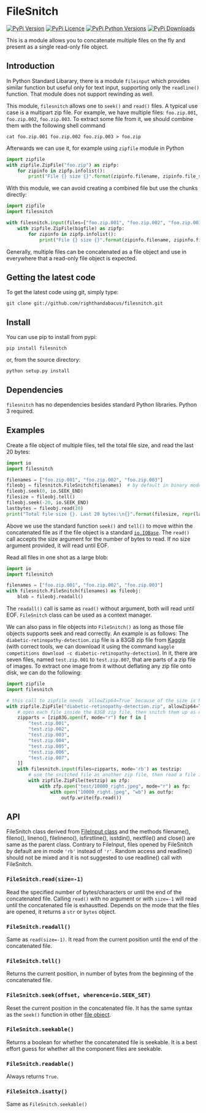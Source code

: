 # FileSnitch

[![PyPi Version](https://img.shields.io/pypi/v/filesnitch.svg)](https://pypi.python.org/pypi/filesnitch/)
[![PyPi Licence](https://img.shields.io/pypi/l/filesnitch.svg)](https://pypi.python.org/pypi/filesnitch/)
[![PyPi Python Versions](https://img.shields.io/pypi/pyversions/filesnitch.svg)](https://pypi.python.org/pypi/filesnitch/)
[![PyPi Downloads](http://pepy.tech/badge/filesnitch)](http://pepy.tech/project/filesnitch)

This is a module allows you to concatenate multiple files on the fly and
present as a single read-only file object.

## Introduction

In Python Standard Libarary, there is a module `fileinput` which provides
similar function but useful only for text input, supporting only the
`readline()` function. That module does not support rewinding as well.

This module, `filesnitch` allows one to `seek()` and `read()` files. A typical
use case is a multipart zip file. For example, we have multiple files:
`foo.zip.001`, `foo.zip.002`, `foo.zip.003`. To extract some file from it, we
should combine them with the following shell command

    cat foo.zip.001 foo.zip.002 foo.zip.003 > foo.zip

Afterwards we can use it, for example using `zipfile` module in Python

```python
import zipfile
with zipfile.ZipFile("foo.zip") as zipfp:
    for zipinfo in zipfp.infolist():
        print("File {} size {}".format(zipinfo.filename, zipinfo.file_size))
```

With this module, we can avoid creating a combined file but use the chunks directly:

```python
import zipfile
import filesnitch

with filesnitch.input(files=["foo.zip.001", "foo.zip.002", "foo.zip.003"]) as bigfile:
    with zipfile.ZipFile(bigfile) as zipfp:
        for zipinfo in zipfp.infolist():
            print("File {} size {}".format(zipinfo.filename, zipinfo.file_size))
```

Generally, multiple files can be concatenated as a file object and use in
everywhere that a read-only file object is expected.

## Getting the latest code

To get the latest code using git, simply type:

    git clone git://github.com/righthandabacus/filesnitch.git

## Install

You can use pip to install from pypi:

    pip install filesnitch

or, from the source directory:

    python setup.py install

## Dependencies

`filesnitch` has no dependencies besides standard Python libraries. Python 3 required.

## Examples

Create a file object of multiple files, tell the total file size, and read the last 20 bytes:

```python
import io
import filesnitch

filenames = ["foo.zip.001", "foo.zip.002", "foo.zip.003"]
fileobj = filesnitch.FileSnitch(filenames)  # by default in binary mode
fileobj.seek(0, io.SEEK_END)
filesize = fileobj.tell()
fileobj.seek(-20, io.SEEK_END)
lastbytes = fileobj.read(20)
print("Total file size {}. Last 20 bytes:\n{}".format(filesize, repr(lastbytes))
```

Above we use the standard function `seek()` and `tell()` to move within the
concatenated file as if the file object is a standard
[`io.IOBase`](https://docs.python.org/3/library/io.html#i-o-base-classes). The
`read()` call accepts the size argument for the number of bytes to read. If no
size argument provided, it will read until EOF.

Read all files in one shot as a large blob:

```python
import io
import filesnitch

filenames = ["foo.zip.001", "foo.zip.002", "foo.zip.003"]
with filesnitch.FileSnitch(filenames) as fileobj:
    blob = fileobj.readall()
```

The `readall()` call is same as `read()` without argument, both will read until
EOF. `FileSnitch` class can be used as a context manager.

We can also pass in file objects into `FileSnitch()` as long as those file
objects supports seek and read correctly. An example is as follows: The
`diabetic-retinopathy-detection.zip` file is a 83GB zip file from
[Kaggle](https://www.kaggle.com/c/diabetic-retinopathy-detection/data) (with
correct tools, we can download it using the command `kaggle competitions
download -c diabetic-retinopathy-detection`). In it, there are seven files,
named `test.zip.001` to `test.zip.007`, that are parts of a zip file of images.
To extract one image from it without deflating any zip file onto disk, we can
do the following:

```python
import zipfile
import filesnitch

# this call to zipfile needs `allowZip64=True` because of the size is huge
with zipfile.ZipFile("diabetic-retinopathy-detection.zip", allowZip64=True) as zip83G:
    # open each file inside the 83GB zip file, then snitch them up as one file object
    zipparts = [zip83G.open(f, mode="r") for f in [
        "test.zip.001",
        "test.zip.002",
        "test.zip.003",
        "test.zip.004",
        "test.zip.005",
        "test.zip.006",
        "test.zip.007",
    ]]
    with filesnitch.input(files=zipparts, mode='rb') as testzip:
        # use the snitched file as another zip file, then read a file inside it
        with zipfile.ZipFile(testzip) as zfp:
            with zfp.open("test/10000_right.jpeg", mode="r") as fp:
                with open("10000_right.jpeg", "wb") as outfp:
                    outfp.write(fp.read())
```

## API

FileSnitch class derived from [FileInput
class](https://docs.python.org/3/library/fileinput.html) and the methods
filename(), fileno(), lineno(), filelineno(), isfirstline(), isstdin(),
nextfile() and close() are same as the parent class. Contrary to FileInput,
files opened by FileSnitch by default are in mode `'rb'` instead of `'r'`.
Random access and readline() should not be mixed and it is not suggested to use
readline() call with FileSnitch.

### `FileSnitch.read(size=-1)`

Read the specified number of bytes/characters or until the end of the
concatenated file. Calling `read()` with no argument or with `size=-1` will
read until the concatenated file is exhaustted. Depends on the mode that the
files are opened, it returns a `str` or `bytes` object.

### `FileSnitch.readall()`

Same as `read(size=-1)`. It read from the current position until the end of the
concatenated file.

### `FileSnitch.tell()`

Returns the current position, in number of bytes from the beginning of the
concatenated file.

### `FileSnitch.seek(offset, wherence=io.SEEK_SET)`

Reset the current position in the concatenated file. It has the same syntax as
the `seek()` function in other [file
object](https://docs.python.org/3/tutorial/inputoutput.html#methods-of-file-objects).

### `FileSnitch.seekable()`

Returns a boolean for whether the concatenated file is seekable. It is a best
effort guess for whether all the component files are seekable.

### `FileSnitch.readable()`

Always returns `True`.

### `FileSnitch.isatty()`

Same as `FileSnitch.seekable()`
